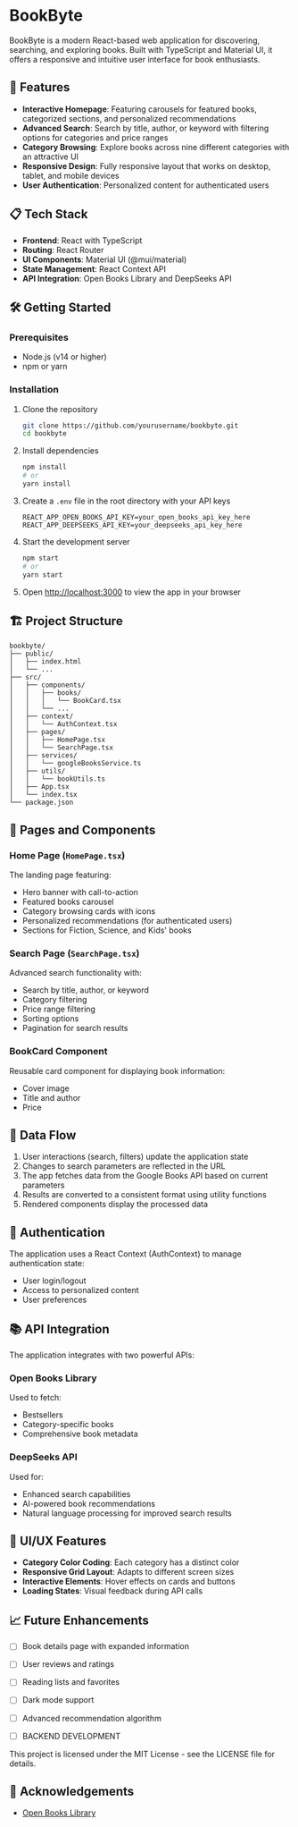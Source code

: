 # BookByte

BookByte is a modern React-based web application for discovering, searching, and exploring books. Built with TypeScript and Material UI, it offers a responsive and intuitive user interface for book enthusiasts.


## 🚀 Features

- **Interactive Homepage**: Featuring carousels for featured books, categorized sections, and personalized recommendations
- **Advanced Search**: Search by title, author, or keyword with filtering options for categories and price ranges
- **Category Browsing**: Explore books across nine different categories with an attractive UI
- **Responsive Design**: Fully responsive layout that works on desktop, tablet, and mobile devices
- **User Authentication**: Personalized content for authenticated users

## 📋 Tech Stack

- **Frontend**: React with TypeScript
- **Routing**: React Router
- **UI Components**: Material UI (@mui/material)
- **State Management**: React Context API
- **API Integration**: Open Books Library and DeepSeeks API

## 🛠️ Getting Started

### Prerequisites

- Node.js (v14 or higher)
- npm or yarn

### Installation

1. Clone the repository
   ```bash
   git clone https://github.com/yourusername/bookbyte.git
   cd bookbyte
   ```

2. Install dependencies
   ```bash
   npm install
   # or
   yarn install
   ```

3. Create a `.env` file in the root directory with your API keys
   ```
   REACT_APP_OPEN_BOOKS_API_KEY=your_open_books_api_key_here
   REACT_APP_DEEPSEEKS_API_KEY=your_deepseeks_api_key_here
   ```

4. Start the development server
   ```bash
   npm start
   # or
   yarn start
   ```

5. Open [http://localhost:3000](http://localhost:3000) to view the app in your browser

## 🏗️ Project Structure

```
bookbyte/
├── public/
│   ├── index.html
│   └── ...
├── src/
│   ├── components/
│   │   ├── books/
│   │   │   └── BookCard.tsx
│   │   └── ...
│   ├── context/
│   │   └── AuthContext.tsx
│   ├── pages/
│   │   ├── HomePage.tsx
│   │   └── SearchPage.tsx
│   ├── services/
│   │   └── googleBooksService.ts
│   ├── utils/
│   │   └── bookUtils.ts
│   ├── App.tsx
│   └── index.tsx
└── package.json
```

## 📱 Pages and Components

### Home Page (`HomePage.tsx`)
The landing page featuring:
- Hero banner with call-to-action
- Featured books carousel
- Category browsing cards with icons
- Personalized recommendations (for authenticated users)
- Sections for Fiction, Science, and Kids' books

### Search Page (`SearchPage.tsx`)
Advanced search functionality with:
- Search by title, author, or keyword
- Category filtering
- Price range filtering
- Sorting options
- Pagination for search results

### BookCard Component
Reusable card component for displaying book information:
- Cover image
- Title and author
- Price

## 🔄 Data Flow

1. User interactions (search, filters) update the application state
2. Changes to search parameters are reflected in the URL
3. The app fetches data from the Google Books API based on current parameters
4. Results are converted to a consistent format using utility functions
5. Rendered components display the processed data

## 🔐 Authentication

The application uses a React Context (AuthContext) to manage authentication state:
- User login/logout
- Access to personalized content
- User preferences

## 📚 API Integration

The application integrates with two powerful APIs:

### Open Books Library
Used to fetch:
- Bestsellers
- Category-specific books
- Comprehensive book metadata

### DeepSeeks API
Used for:
- Enhanced search capabilities
- AI-powered book recommendations
- Natural language processing for improved search results

## 🎨 UI/UX Features

- **Category Color Coding**: Each category has a distinct color
- **Responsive Grid Layout**: Adapts to different screen sizes
- **Interactive Elements**: Hover effects on cards and buttons
- **Loading States**: Visual feedback during API calls

## 📈 Future Enhancements

- [ ] Book details page with expanded information
- [ ] User reviews and ratings
- [ ] Reading lists and favorites
- [ ] Dark mode support
- [ ] Advanced recommendation algorithm
- [ ] BACKEND DEVELOPMENT



This project is licensed under the MIT License - see the LICENSE file for details.

## 👏 Acknowledgements

- [Open Books Library](https://openbookslibrary.org)

